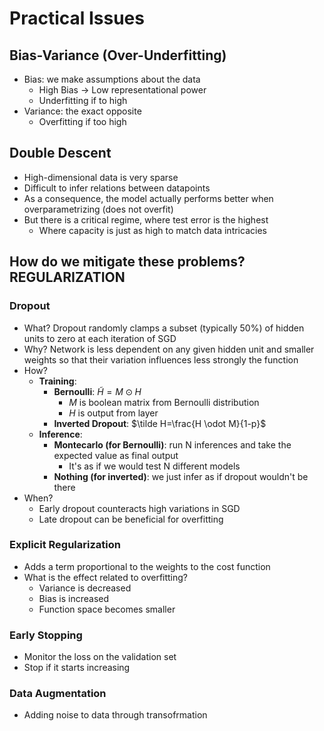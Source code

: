 # Practical Issues


## Bias-Variance (Over-Underfitting)
- Bias: we make assumptions about the data
  - High Bias $\rightarrow$ Low representational power
  - Underfitting if to high
- Variance: the exact opposite
  - Overfitting if too high

## Double Descent
- High-dimensional data is very sparse
- Difficult to infer relations between datapoints
- As a consequence, the model actually performs better when overparametrizing (does not overfit)
- But there is a critical regime, where test error is the highest
  - Where capacity is just as high to match data intricacies

## How do we mitigate these problems? REGULARIZATION

### Dropout

- What? Dropout randomly clamps a subset (typically 50%) of hidden units to zero at each iteration of SGD
- Why? Network is less dependent on any given hidden unit and smaller weights so that their variation influences less strongly the function
- How?
  - **Training**:
    - **Bernoulli**: $\tilde H=M \odot H$
      - $M$ is boolean matrix from Bernoulli distribution
      - $H$ is output from layer
    - **Inverted Dropout**: $\tilde H=\frac{H \odot M}{1-p}$
  - **Inference**:
    - **Montecarlo (for Bernoulli)**: run N inferences and take the expected value as final output
      - It's as if we would test N different models
    - **Nothing (for inverted)**: we just infer as if dropout wouldn't be there
- When?
  - Early dropout counteracts high variations in SGD
  - Late dropout can be beneficial for overfitting


### Explicit Regularization
- Adds a term proportional to the weights to the cost function
- What is the effect related to overfitting?
  - Variance is decreased
  - Bias is increased
  - Function space becomes smaller

### Early Stopping
- Monitor the loss on the validation set
- Stop if it starts increasing

### Data Augmentation
- Adding noise to data through transofrmation
